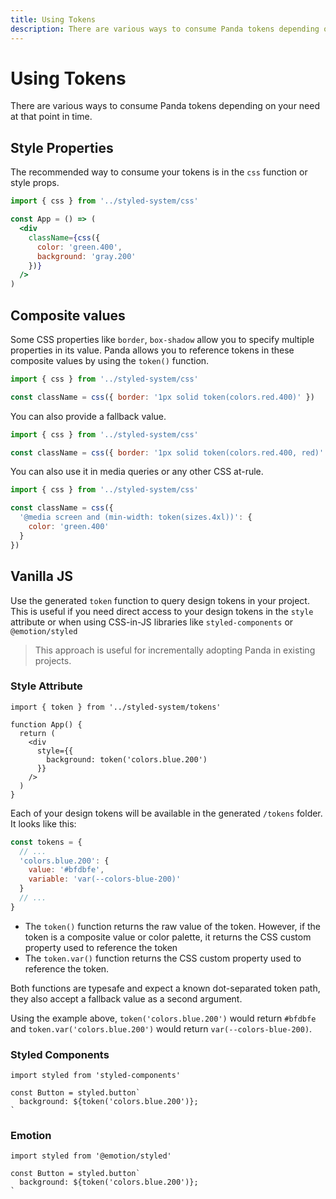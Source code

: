 ```yaml
---
title: Using Tokens
description: There are various ways to consume Panda tokens depending on your need at that point in time.
---
```


# Using Tokens

There are various ways to consume Panda tokens depending on your need at that point in time.

## Style Properties

The recommended way to consume your tokens is in the `css` function or style props.

```jsx
import { css } from '../styled-system/css'

const App = () => (
  <div
    className={css({
      color: 'green.400',
      background: 'gray.200'
    })}
  />
)
```

## Composite values

Some CSS properties like `border`, `box-shadow` allow you to specify multiple properties in its value. Panda allows you to reference tokens in these composite values by using the `token()` function.

```js
import { css } from '../styled-system/css'

const className = css({ border: '1px solid token(colors.red.400)' })
```

You can also provide a fallback value.

```js
import { css } from '../styled-system/css'

const className = css({ border: '1px solid token(colors.red.400, red)' })
```

You can also use it in media queries or any other CSS at-rule.

```js
import { css } from '../styled-system/css'

const className = css({
  '@media screen and (min-width: token(sizes.4xl))': {
    color: 'green.400'
  }
})
```

## Vanilla JS

Use the generated `token` function to query design tokens in your project. This is useful if you need direct access to your design tokens in the `style` attribute or when using CSS-in-JS libraries like `styled-components` or `@emotion/styled`

> This approach is useful for incrementally adopting Panda in existing projects.

### Style Attribute

```tsx
import { token } from '../styled-system/tokens'

function App() {
  return (
    <div
      style={{
        background: token('colors.blue.200')
      }}
    />
  )
}
```

Each of your design tokens will be available in the generated `/tokens` folder. It looks like this:

```js
const tokens = {
  // ...
  'colors.blue.200': {
    value: '#bfdbfe',
    variable: 'var(--colors-blue-200)'
  }
  // ...
}
```

- The `token()` function returns the raw value of the token. However, if the token is a composite value or color palette, it returns the CSS custom property used to reference the token
- The `token.var()` function returns the CSS custom property used to reference the token.

Both functions are typesafe and expect a known dot-separated token path, they also accept a fallback value as a second
argument.

Using the example above, `token('colors.blue.200')` would return `#bfdbfe` and `token.var('colors.blue.200')` would
return `var(--colors-blue-200)`.

### Styled Components

```tsx
import styled from 'styled-components'

const Button = styled.button`
  background: ${token('colors.blue.200')};
`
```

### Emotion

```tsx
import styled from '@emotion/styled'

const Button = styled.button`
  background: ${token('colors.blue.200')};
`
```
